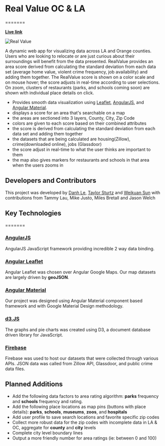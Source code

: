 # Real Value OC & LA
=======

**[Live link](http://www.realvalue.io/)**

![Real Value](http://taylorsturtz.com/images/RealValue-WebMock-sm.jpg)

A dynamic web app for visualizing data across LA and Orange counties. Users who are looking to relocate or are just curious about their surroundings will benefit from the data presented. RealValue provides an area score derived from calculating the standard deviation from each data set (average home value, violent crime frequency, job availability) and adding them together. The RealValue score is shown on a color scale and on mouse hover; the score adjusts in real-time according to user selections. On zoom, clusters of restaurants (parks, and schools coming soon) are shown with individual place details on click.

- Provides smooth data visualization using [Leaflet](http://leafletjs.com), [AngularJS](https://angularjs.org/), and [Angular Material](https://material.angularjs.org/latest/).
- displays a score for an area that's searchable on a map
- the areas are sectioned into 3 layers, County, City, Zip Code
- colors are given to each score based on their combined attributes
- the score is derived from calculating the standard deviation from each data set and adding them together
- the datasets that are being calculated are housing(Zillow), crime(downloaded online), jobs (Glassdoor)
- the score adjust in real-time to what the user thinks  are important to them
- the map also gives markers for restaurants and schools in that area when the users zooms in

## Developers and Contributors
This project was developed by [Danh Le](https://github.com/dtle82/), [Taylor Sturtz](https://github.com/tsturtz/) and [Weikuan Sun](https://github.com/weikuansun) with contributions from Tammy Lau, Mike Justo, Miles Bretall and Jason Welch

## Key Technologies
=======

### [AngularJS](https://angularjs.org/)
AngularJS JavaScript framework providing incredible 2 way data binding.
### [Angular Leaflet](http://github.com/tombatossals/angular-leaflet-directive)
Angular Leaflet was chosen over Angular Google Maps. Our map datasets are largely driven by **geoJSON**.
### [Angular Material](https://material.angularjs.org/latest/)
Our project was designed using Angular Material component based framework and with Google Material Design methodology.
### [d3.JS](https://d3js.org/)
The graphs and pie charts was created using D3, a document database driven library for JavaScript.
### [Firebase](https://firebase.google.com/)
Firebase was used to host our datasets that were collected through various APIs. JSON data was called from Zillow API, Glassdoor, and public crime data files.

## Planned Additions

- Add the following data factors to area rating algorithm: **parks** frequency and **schools** frequency and rating.
- Add the following place locations as map pins (buttons with place details): **parks**, **schools**, **museums**, **zoos**, and **hospitals**
- Add user profile to save search locations and favorite specific zip codes
- Collect more robust data for the zip codes with incomplete data in LA & OC, aggregate for **county** and **city** levels
- Complete city level boundary lines
- Output a more friendly number for area ratings (ie: between 0 and 100)
